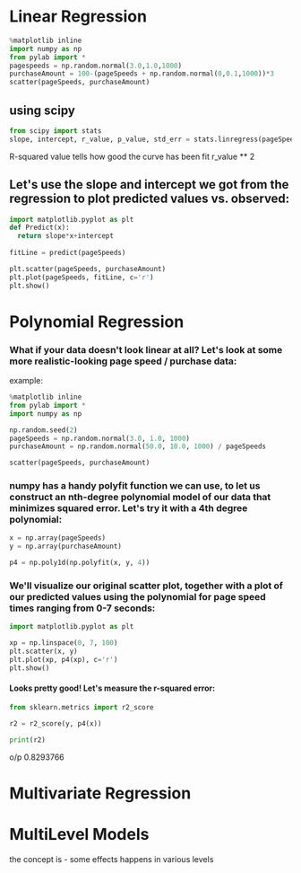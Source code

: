 # Linear Regression
``` python
%matplotlib inline
import numpy as np
from pylab import *
pagespeeds = np.random.normal(3.0,1.0,1000)
purchaseAmount = 100-(pageSpeeds + np.random.normal(0,0.1,1000))*3
scatter(pageSpeeds, purchaseAmount)
```
## using scipy
``` python
from scipy import stats
slope, intercept, r_value, p_value, std_err = stats.linregress(pageSpeeds, purchaseAmount)
```
R-squared value tells how good the curve has been fit
r_value ** 2

## Let's use the slope and intercept we got from the regression to plot predicted values vs. observed:
``` python
import matplotlib.pyplot as plt
def Predict(x):
  return slope*x+intercept
  
fitLine = predict(pageSpeeds)

plt.scatter(pageSpeeds, purchaseAmount)
plt.plot(pageSpeeds, fitLine, c='r')
plt.show()
```
# Polynomial Regression
### What if your data doesn't look linear at all? Let's look at some more realistic-looking page speed / purchase data:
example:
``` python
%matplotlib inline
from pylab import *
import numpy as np

np.random.seed(2)
pageSpeeds = np.random.normal(3.0, 1.0, 1000)
purchaseAmount = np.random.normal(50.0, 10.0, 1000) / pageSpeeds

scatter(pageSpeeds, purchaseAmount)
```
### numpy has a handy polyfit function we can use, to let us construct an nth-degree polynomial model of our data that minimizes squared error. Let's try it with a 4th degree polynomial:
``` python
x = np.array(pageSpeeds)
y = np.array(purchaseAmount)

p4 = np.poly1d(np.polyfit(x, y, 4))
```
### We'll visualize our original scatter plot, together with a plot of our predicted values using the polynomial for page speed times ranging from 0-7 seconds:
``` python
import matplotlib.pyplot as plt

xp = np.linspace(0, 7, 100)
plt.scatter(x, y)
plt.plot(xp, p4(xp), c='r')
plt.show()
```
#### Looks pretty good! Let's measure the r-squared error:
``` python
from sklearn.metrics import r2_score

r2 = r2_score(y, p4(x))

print(r2)
```
o/p 0.8293766

# Multivariate Regression

# MultiLevel Models
the concept is  - some effects happens in various levels
